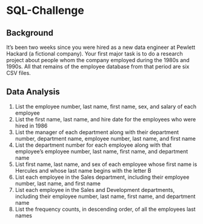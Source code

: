 # SQL-Challenge

## Background 
It’s been two weeks since you were hired as a new data engineer at Pewlett Hackard (a fictional company). Your first major task is to do a research project about people whom the company employed during the 1980s and 1990s. All that remains of the employee database from that period are six CSV files.


## Data Analysis 
1. List the employee number, last name, first name, sex, and salary of each employee
2. List the first name, last name, and hire date for the employees who were hired in 1986 
3. List the manager of each department along with their department number, department name, employee number, last name, and first name 
4. List the department number for each employee along with that employee’s employee number, last name, first name, and department name 
5. List first name, last name, and sex of each employee whose first name is Hercules and whose last name begins with the letter B
6. List each employee in the Sales department, including their employee number, last name, and first name 
7. List each employee in the Sales and Development departments, including their employee number, last name, first name, and department name 
8. List the frequency counts, in descending order, of all the employees last names
